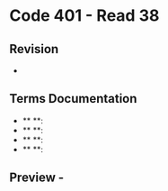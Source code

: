 # Code 401 - Read 38

## Revision

* 

## Terms Documentation

* ** **: 
* ** **: 
* ** **: 
* ** **: 

## Preview - 